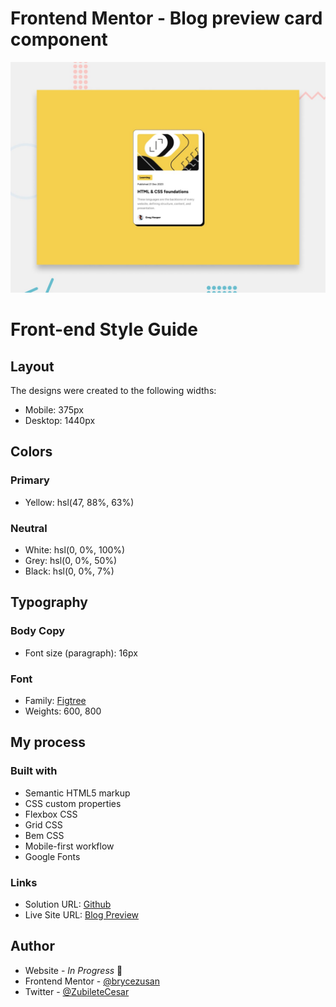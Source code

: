# Frontend Mentor - Blog preview card component

![Blog preview card component](./dist/design/desktop-preview.jpg)

# Front-end Style Guide
## Layout

The designs were created to the following widths:

- Mobile: 375px
- Desktop: 1440px

## Colors

### Primary

- Yellow: hsl(47, 88%, 63%)

### Neutral

- White: hsl(0, 0%, 100%)
- Grey: hsl(0, 0%, 50%)
- Black: hsl(0, 0%, 7%)


## Typography

### Body Copy

- Font size (paragraph): 16px

### Font

- Family: [Figtree](https://fonts.google.com/specimen/Figtree)
- Weights: 600, 800


## My process

### Built with

- Semantic HTML5 markup
- CSS custom properties
- Flexbox CSS
- Grid CSS
- Bem CSS
- Mobile-first workflow
- Google Fonts
### Links

- Solution URL: [Github](https://github.com/brycezusan/frontend-mentor-challenges)
- Live Site URL: [Blog Preview](https://65e181f1207176943e4269e9--fluffy-melba-c572d8.netlify.app/)

## Author

- Website - _In Progress_ 👋
- Frontend Mentor - [@brycezusan](https://www.frontendmentor.io/profile/brycezusan)
- Twitter - [@ZubileteCesar](https://www.twitter.com/ZubileteCesar)


